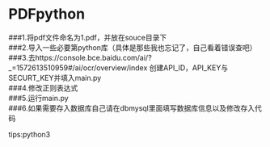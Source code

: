 # PDFpython
###1.将pdf文件命名为1.pdf，并放在souce目录下  
###2.导入一些必要第python库（具体是那些我也忘记了，自己看着错误查吧）  
###3.去https://console.bce.baidu.com/ai/?_=1572613510959#/ai/ocr/overview/index 创建API_ID，API_KEY与SECURT_KEY并填入main.py  
###4.修改正则表达式  
###5.运行main.py  
###6.如果需要存入数据库自己请在dbmysql里面填写数据库信息以及修改存入代码  



tips:python3

